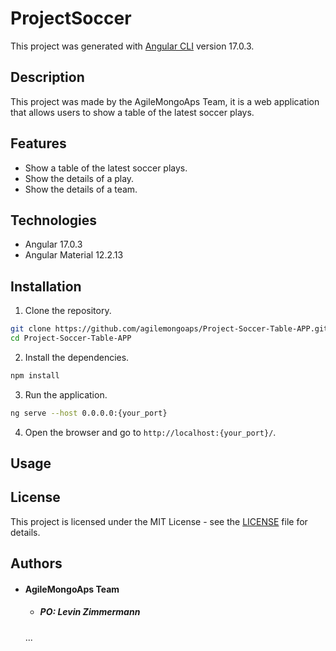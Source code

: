 # ProjectSoccer

This project was generated with [Angular CLI](https://github.com/angular/angular-cli) version 17.0.3.

## Description

This project was made by the AgileMongoAps Team, it is a web application that allows users to show a table of the latest soccer plays.

## Features

- Show a table of the latest soccer plays.
- Show the details of a play.
- Show the details of a team.

## Technologies

- Angular 17.0.3
- Angular Material 12.2.13

## Installation

1. Clone the repository.
```bash
git clone https://github.com/agilemongoaps/Project-Soccer-Table-APP.git
cd Project-Soccer-Table-APP
```

2. Install the dependencies.
```bash
npm install
```

3. Run the application.
```bash
ng serve --host 0.0.0.0:{your_port}
```

4. Open the browser and go to `http://localhost:{your_port}/`.

## Usage


## License

This project is licensed under the MIT License - see the [LICENSE](LICENSE) file for details.

## Authors

- #### AgileMongoAps Team
  - ##### PO: Levin Zimmermann
  ...